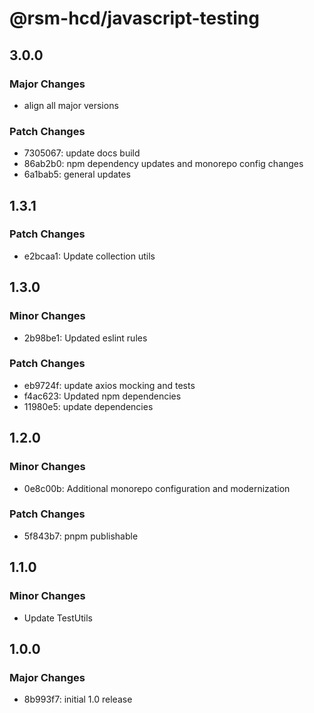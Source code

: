 # @rsm-hcd/javascript-testing

## 3.0.0

### Major Changes

-   align all major versions

### Patch Changes

-   7305067: update docs build
-   86ab2b0: npm dependency updates and monorepo config changes
-   6a1bab5: general updates

## 1.3.1

### Patch Changes

-   e2bcaa1: Update collection utils

## 1.3.0

### Minor Changes

-   2b98be1: Updated eslint rules

### Patch Changes

-   eb9724f: update axios mocking and tests
-   f4ac623: Updated npm dependencies
-   11980e5: update dependencies

## 1.2.0

### Minor Changes

-   0e8c00b: Additional monorepo configuration and modernization

### Patch Changes

-   5f843b7: pnpm publishable

## 1.1.0

### Minor Changes

-   Update TestUtils

## 1.0.0

### Major Changes

-   8b993f7: initial 1.0 release
